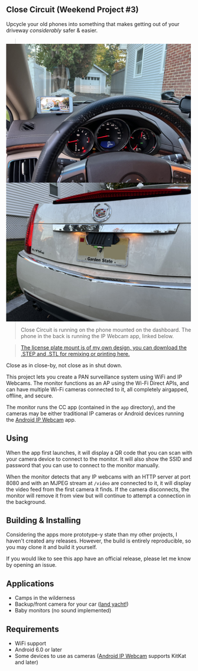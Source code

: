 ## Close Circuit (Weekend Project #3)

Upcycle your old phones into something that makes getting out of your driveway *considerably* safer & easier.

<p style="float: left;">
    <img src="./pictures/IMG_2854.jpg" width="500" style="float: left; margin-right: 10px;">
    <img src="./pictures/IMG_2853.jpg" width="500" style="float: left; margin-right: 10px;">
</p>

> Close Circuit is running on the phone mounted on the dashboard.
> The phone in the back is running the IP Webcam app, linked below.

> [The license plate mount is of my own design, you can download the .STEP and .STL for remixing or printing here.](https://www.printables.com/model/1050371-zte-speed-license-plate-mount)

Close as in close-by, not close as in shut down. 

This project lets you create a PAN surveillance system using WiFi and IP Webcams. The monitor functions as an AP using the Wi-Fi Direct APIs, and can have multiple Wi-Fi cameras connected to it, all completely airgapped, offline, and secure.

The monitor runs the CC app (contained in the `app` directory), and the cameras may be either traditional IP cameras or Android devices running the [Android IP Webcam](https://play.google.com/store/apps/details?id=com.pas.webcam&hl=en_US) app.

## Using

When the app first launches, it will display a QR code that you can scan with your camera device to connect to the monitor. It will also show the SSID and password that you can use to connect to the monitor manually.

When the monitor detects that any IP webcams with an HTTP server at port 8080 and with an MJPEG stream at `/video` are connected to it, it will display the video feed from the first camera it finds. If the camera disconnects, the monitor will remove it from view but will continue to attempt a connection in the background.

## Building & Installing

Considering the apps more prototype-y state than my other projects, I haven't created any releases. However, the build is entirely reproducible, so you may clone it and build it yourself.

If you would like to see this app have an official release, please let me know by opening an issue.

## Applications

* Camps in the wilderness
* Backup/front camera for your car ([land yacht!](https://www.tiktok.com/@insanegnyc/video/7258434298699861294?q=camera%20%23cadillacescalade&t=1729559185863))
* Baby monitors (no sound implemented)

## Requirements

* WiFi support
* Android 6.0 or later
* Some devices to use as cameras ([Android IP Webcam](https://play.google.com/store/apps/details?id=com.pas.webcam&hl=en_US) supports KitKat and later)
